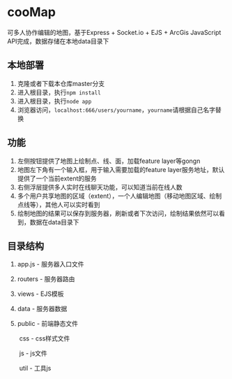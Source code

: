 # cooMap
可多人协作编辑的地图，基于Express + Socket.io + EJS + ArcGis JavaScript API完成，数据存储在本地data目录下

## 本地部署

1. 克隆或者下载本仓库master分支
2. 进入根目录，执行`npm install`
3. 进入根目录，执行`node app`
4. 浏览器访问，`localhost:666/users/yourname`，`yourname`请根据自己名字替换



## 功能

1. 左侧按钮提供了地图上绘制点、线、面，加载feature layer等gongn
2. 地图左下角有一个输入框，用于输入需要加载的feature layer服务地址，默认提供了一个当前extent的服务
3. 右侧浮层提供多人实时在线聊天功能，可以知道当前在线人数
4. 多个用户共享地图的区域（extent），一个人编辑地图（移动地图区域、绘制点线等），其他人可以实时看到
5. 绘制地图的结果可以保存到服务器，刷新或者下次访问，绘制结果依然可以看到，数据在data目录下



## 目录结构

1. app.js - 服务器入口文件

2. routers - 服务器路由

3. views - EJS模板

4. data - 服务器数据

5. public - 前端静态文件

   ​	css - css样式文件

   ​	js - js文件

   ​		util - 工具js